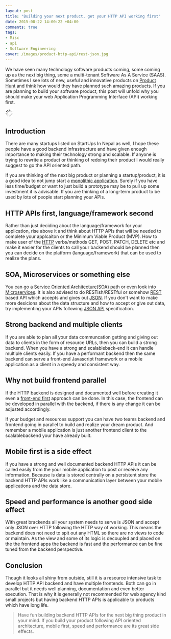 ```yaml
---
layout: post
title: "Building your next product, get your HTTP API working first"
date: 2015-08-22 14:00:22 +04:00
comments: true
tags:
- Misc
- api
- Software Engineering
cover: /images/product-http-api/rest-json.jpg
---
```


We have seen many technology software products coming, some coming up as the next big thing, some
a multi-tenant Software As A Service (SAAS). Sometimes I see lots of new, useful and innovative
products on [Product Hunt](http://www.producthunt.com/) and think how would they have planned such
amazing products. If you are planning to build your software product, this post will unfold why
you should make your web Application Programming Interface (API) working first.

<img class="center" src="/images/generic/loading.gif" data-echo="/images/product-http-api/rest-json.jpg" title="JSON APIs" alt="JSON APIs">
<!-- more -->

## Introduction

There are many startups listed on StartUps In Nepal as well, I hope
these people have a good backend infrastructure and have given enough importance to making their technology
strong and scalable. If anyone is trying to rewrite a product or thinking of redoing their product I would
really suggest to go the API oriented path.

If you are thinking of the next big product or planning a startup/product, it is a good idea to not jump start
a [monolithic application](https://en.wikipedia.org/wiki/Monolithic_application). Surely if you have less time/budget
or want to just build a prototype may be to pull up some investment it is advisable. If you are thinking of a long-term
product to be used by lots of people start planning your APIs.

## HTTP APIs first, language/framework second

Rather than just deciding about the language/framework for your application, rise above it and think about HTTP APIs
that will be needed to complete your applcaiton or the Minimum Viable Product (MVP). How to make user of the [HTTP](https://en.wikipedia.org/wiki/Hypertext_Transfer_Protocol) verbs/methods
GET, POST, PATCH, DELETE etc and make it easier for the clients to call your backend should be planned then you can
decide on the platform (language/framework) that can be used to realize the plans.

## SOA, Microservices or something else

You can go a [Service Oriented Architecture(SOA)](https://en.wikipedia.org/wiki/Service-oriented_architecture) path
or even look into [Microservices](https://en.wikipedia.org/wiki/Microservices). It is also advised to do
RESTish/RESTful or somehow [REST](https://en.wikipedia.org/wiki/Representational_state_transfer) based API which
accepts and gives out [JSON](https://en.wikipedia.org/wiki/JSON). If you don't want to make more desicions about
the data structure and how to accept or give out data, try implementing your APIs following [JSON API](http://jsonapi.org/) specification.

## Strong backend and multiple clients

If you are able to plan all your data communcation getting and giving out data to clients in the form of resource URLs,
then you can build a strong backend. When you have a strong and scalableback-end it can handle multiple clients easily. If you have a performant backend then the same backend can serve a front-end Javascript framework or a mobile application as a client in a speedy and consistent way.

## Why not build frontend parallel

If the HTTP backend is designed and documented well before creating it even a [front-end first](http://nobackend.org/) approach can be done. In this case, the frontend can be developed in parallel with the backend, if there is any change it can be adjusted accordingly.

If your budget and resources support you can have two teams backend and frontend going in parallel to build and realize your dream product. And remember a mobile application is just another frontend client to the scalablebackend your have already built.

## Mobile first is a side effect

If you have a strong and well documented backend HTTP APIs it can be called easily from the your mobile application to post or receive any information. Because is data is stored centrally on a persistent store the backend HTTP APIs work like a communication layer between your mobile applications and the data store.

## Speed and performance is another good side effect

With great brackends all your system needs to serve is JSON and accept only JSON over HTTP following the HTTP way of working. This means the backend does not need to spit out any HTML so there are no views to code or maintain. As the view and some of its logic is decoupled and placed on the the frontend apps the backend is fast and the performance can be fine tuned from the backend perspective.

## Conclusion

Though it looks all shiny from outside, still it is a resource intensive task to develop HTTP API backend and have multiple frontends. Both can go in parallel but it needs well planning, documentation and even better execution. That is why it is generally not recommended for web agency kind small projects but having backend HTTP APIs is applicable to products which have long life.

> Have fun building backend HTTP APIs for the next big thing product in your mind.
> If you build your product following API oriented architecture, mobile first, speed and performance are its great side effects.
